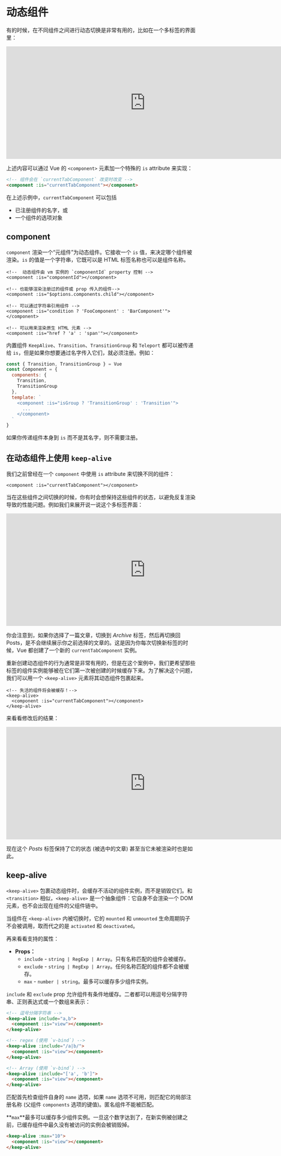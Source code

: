 # 动态组件

有的时候，在不同组件之间进行动态切换是非常有用的，比如在一个多标签的界面里：

<iframe allowfullscreen="true" allowpaymentrequest="true" allowtransparency="true" class="cp_embed_iframe " frameborder="0" height="300" width="100%" name="cp_embed_6" scrolling="no" src="https://codepen.io/Vue/embed/oNXaoKy?theme-id=39028&amp;editable=true&amp;height=300&amp;default-tab=result&amp;user=Vue&amp;slug-hash=oNXaoKy&amp;pen-title=Component%20basics%3A%20dynamic%20components&amp;name=cp_embed_6" title="Component basics: dynamic components" loading="lazy" id="cp_embed_oNXaoKy" style="width: 740px; overflow: hidden; display: block;"></iframe>

上述内容可以通过 Vue 的 `<component>` 元素加一个特殊的 `is` attribute 来实现：

```html
<!-- 组件会在 `currentTabComponent` 改变时改变 -->
<component :is="currentTabComponent"></component>
```

在上述示例中，`currentTabComponent` 可以包括

+ 已注册组件的名字，或
+ 一个组件的选项对象

## component

`component` 渲染一个“元组件”为动态组件。它接收一个 `is` 值，来决定哪个组件被渲染。`is` 的值是一个字符串，它既可以是 HTML 标签名称也可以是组件名称。

```tsx
<!--  动态组件由 vm 实例的 `componentId` property 控制 -->
<component :is="componentId"></component>

<!-- 也能够渲染注册过的组件或 prop 传入的组件-->
<component :is="$options.components.child"></component>

<!-- 可以通过字符串引用组件 -->
<component :is="condition ? 'FooComponent' : 'BarComponent'"></component>

<!-- 可以用来渲染原生 HTML 元素 -->
<component :is="href ? 'a' : 'span'"></component>
```

内置组件 `KeepAlive`、`Transition`、`TransitionGroup` 和 `Teleport` 都可以被传递给 `is`，但是如果你想要通过名字传入它们，就必须注册。例如：

```js
const { Transition, TransitionGroup } = Vue
const Component = {
  components: {
    Transition,
    TransitionGroup
  },
  template: `
    <component :is="isGroup ? 'TransitionGroup' : 'Transition'">
      ...
    </component>
  `
}
```

如果你传递组件本身到 `is` 而不是其名字，则不需要注册。

## 在动态组件上使用 `keep-alive`

我们之前曾经在一个 `component` 中使用 `is` attribute 来切换不同的组件：

```vue
<component :is="currentTabComponent"></component>
```

当在这些组件之间切换的时候，你有时会想保持这些组件的状态，以避免反复渲染导致的性能问题。例如我们来展开说一说这个多标签界面：

<iframe allowfullscreen="true" allowpaymentrequest="true" allowtransparency="true" class="cp_embed_iframe " frameborder="0" height="300" width="100%" name="cp_embed_1" scrolling="no" src="https://codepen.io/Vue/embed/preview/jOPjZOe?theme-id=39028&amp;preview=true&amp;editable=true&amp;height=300&amp;default-tab=html%2Cresult&amp;user=Vue&amp;slug-hash=jOPjZOe&amp;pen-title=Dynamic%20components%3A%20without%20keep-alive&amp;name=cp_embed_1" title="Dynamic components: without keep-alive" loading="lazy" id="cp_embed_jOPjZOe" style="width: 740px; overflow: hidden; display: block;"></iframe>

你会注意到，如果你选择了一篇文章，切换到 *Archive* 标签，然后再切换回 Posts，是不会继续展示你之前选择的文章的。这是因为你每次切换新标签的时候，Vue 都创建了一个新的 `currentTabComponent` 实例。

重新创建动态组件的行为通常是非常有用的，但是在这个案例中，我们更希望那些标签的组件实例能够被在它们第一次被创建的时候缓存下来。为了解决这个问题，我们可以用一个 `<keep-alive>` 元素将其动态组件包裹起来。

```vue
<!-- 失活的组件将会被缓存！-->
<keep-alive>
  <component :is="currentTabComponent"></component>
</keep-alive>
```

来看看修改后的结果：

<iframe allowfullscreen="true" allowpaymentrequest="true" allowtransparency="true" class="cp_embed_iframe " frameborder="0" height="300" width="100%" name="cp_embed_2" scrolling="no" src="https://codepen.io/Vue/embed/preview/VwLJQvP?theme-id=39028&amp;preview=true&amp;editable=true&amp;height=300&amp;default-tab=html%2Cresult&amp;user=Vue&amp;slug-hash=VwLJQvP&amp;pen-title=Dynamic%20components%3A%20with%20keep-alive&amp;name=cp_embed_2" title="Dynamic components: with keep-alive" loading="lazy" id="cp_embed_VwLJQvP" style="width: 740px; overflow: hidden; display: block;"></iframe>

现在这个 *Posts* 标签保持了它的状态 (被选中的文章) 甚至当它未被渲染时也是如此。

## keep-alive

`<keep-alive>` 包裹动态组件时，会缓存不活动的组件实例，而不是销毁它们。和 `<transition>` 相似，`<keep-alive>` 是一个抽象组件：它自身不会渲染一个 DOM 元素，也不会出现在组件的父组件链中。

当组件在 `<keep-alive>` 内被切换时，它的 `mounted` 和 `unmounted` 生命周期钩子不会被调用，取而代之的是 `activated` 和 `deactivated`。

再来看看支持的属性：

+ **Props：**
  + `include` - `string | RegExp | Array`。只有名称匹配的组件会被缓存。
  + `exclude` - `string | RegExp | Array`。任何名称匹配的组件都不会被缓存。
  + `max` - `number | string`。最多可以缓存多少组件实例。

`include` 和 `exclude` prop 允许组件有条件地缓存。二者都可以用逗号分隔字符串、正则表达式或一个数组来表示：

```html
<!-- 逗号分隔字符串 -->
<keep-alive include="a,b">
  <component :is="view"></component>
</keep-alive>

<!-- regex (使用 `v-bind`) -->
<keep-alive :include="/a|b/">
  <component :is="view"></component>
</keep-alive>

<!-- Array (使用 `v-bind`) -->
<keep-alive :include="['a', 'b']">
  <component :is="view"></component>
</keep-alive>
```

匹配首先检查组件自身的 `name` 选项，如果 `name` 选项不可用，则匹配它的局部注册名称 (父组件 `components` 选项的键值)。匿名组件不能被匹配。

**`max`**最多可以缓存多少组件实例。一旦这个数字达到了，在新实例被创建之前，已缓存组件中最久没有被访问的实例会被销毁掉。

```html
<keep-alive :max="10">
  <component :is="view"></component>
</keep-alive>
```

